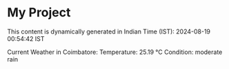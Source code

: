 # My Project

This content is dynamically generated in Indian Time (IST): 2024-08-19 00:54:42 IST


Current Weather in Coimbatore:
Temperature: 25.19 °C
Condition: moderate rain
